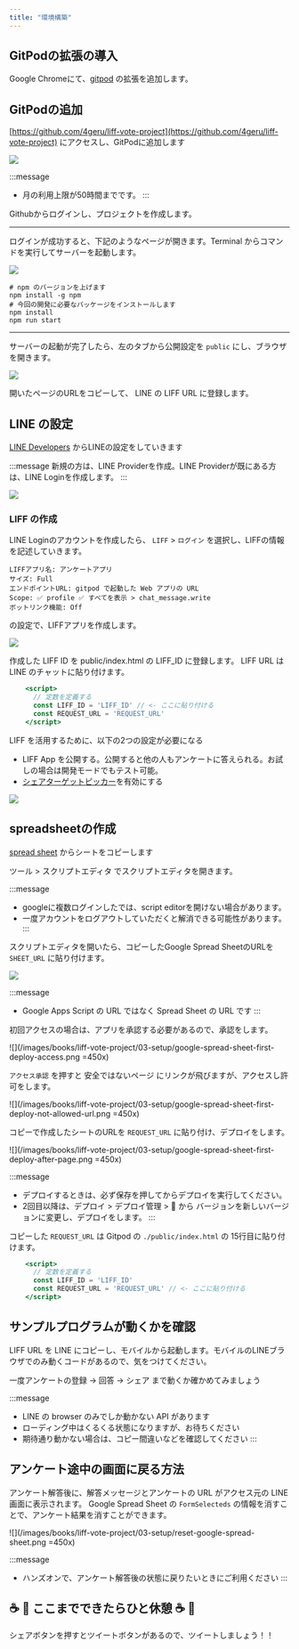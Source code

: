 ```yaml
---
title: "環境構築"
---
```


## GitPodの拡張の導入

Google Chromeにて、[gitpod]([https://chrome.google.com/webstore/detail/gitpod-always-ready-to-co/dodmmooeoklaejobgleioelladacbeki](https://chrome.google.com/webstore/detail/gitpod-always-ready-to-co/dodmmooeoklaejobgleioelladacbeki)) の拡張を追加します。

## GitPodの追加

[https://github.com/4geru/liff-vote-project](https://github.com/4geru/liff-vote-project) にアクセスし、GitPodに追加します

![](/images/books/liff-vote-project/03-setup/github-liff-vote-project.png)

:::message
- 月の利用上限が50時間までです。
:::

Githubからログインし、プロジェクトを作成します。

---

ログインが成功すると、下記のようなページが開きます。Terminal からコマンドを実行してサーバーを起動します。

![](/images/books/liff-vote-project/03-setup/gitpod-open.png)

```shell
# npm のバージョンを上げます
npm install -g npm
# 今回の開発に必要なパッケージをインストールします
npm install
npm run start
```

---

サーバーの起動が完了したら、左のタブから公開設定を `public` にし、ブラウザを開きます。

![](/images/books/liff-vote-project/03-setup/gitpod-open-window.png)

開いたページのURLをコピーして、 LINE の LIFF URL に登録します。

## LINE の設定

[LINE Developers](https://developers.line.biz/console/) からLINEの設定をしていきます

:::message
新規の方は、LINE Providerを作成。LINE Providerが既にある方は、LINE Loginを作成します。
:::

![](/images/books/liff-vote-project/03-setup/create-liff-project.png)


### LIFF の作成
LINE Loginのアカウントを作成したら、 `LIFF` > `ログイン` を選択し、LIFFの情報を記述していきます。

```text
LIFFアプリ名: アンケートアプリ
サイズ: Full
エンドポイントURL: gitpod で起動した Web アプリの URL
Scope: ✅ profile ✅ すべてを表示 > chat_message.write
ボットリンク機能: Off
```

の設定で、LIFFアプリを作成します。

![](/images/books/liff-vote-project/03-setup/check-liff-app.png)

作成した LIFF ID を public/index.html の LIFF_ID に登録します。
LIFF URL は LINE のチャットに貼り付けます。

```html:public/index.html
    <script>
      // 定数を定義する
      const LIFF_ID = 'LIFF_ID' // <- ここに貼り付ける
      const REQUEST_URL = 'REQUEST_URL'
    </script>
```

LIFF を活用するために、以下の2つの設定が必要になる
- LIFF App を公開する。公開すると他の人もアンケートに答えられる。お試しの場合は開発モードでもテスト可能。
- [シェアターゲットピッカー](https://developers.line.biz/ja/reference/liff/#share-target-picker)を有効にする

![](/images/books/liff-vote-project/03-setup/other-liff-settings.png)

## spreadsheetの作成

[spread sheet](https://docs.google.com/spreadsheets/u/1/d/1gkb9pAB6qb9KdwxelH0kMtZev1XwDJa9qQtav50FUXE/copy) からシートをコピーします

ツール > スクリプトエディタ でスクリプトエディタを開きます。

:::message
- googleに複数ログインしたでは、script editorを開けない場合があります。
- 一度アカウントをログアウトしていただくと解消できる可能性があります。
:::

スクリプトエディタを開いたら、コピーしたGoogle Spread SheetのURLを `SHEET_URL` に貼り付けます。

![](/images/books/liff-vote-project/03-setup/spread-sheet-setup.png)

:::message
- Google Apps Script の URL ではなく Spread Sheet の URL です
:::

初回アクセスの場合は、アプリを承認する必要があるので、承認をします。

![](/images/books/liff-vote-project/03-setup/google-spread-sheet-first-deploy-access.png =450x)

`アクセス承認` を押すと 安全ではないページ にリンクが飛びますが、アクセスし許可をします。

![](/images/books/liff-vote-project/03-setup/google-spread-sheet-first-deploy-not-allowed-url.png =450x)

コピーで作成したシートのURLを `REQUEST_URL` に貼り付け、デプロイをします。

![](/images/books/liff-vote-project/03-setup/google-spread-sheet-first-deploy-after-page.png =450x)

:::message
- デプロイするときは、必ず保存を押してからデプロイを実行してください。
- 2回目以降は、デプロイ > デプロイ管理 > 📝 から バージョンを新しいバージョンに変更し、デプロイをします。
:::

コピーした `REQUEST_URL` は Gitpod の `./public/index.html` の 15行目に貼り付けます。

```html:public/index.html
    <script>
      // 定数を定義する
      const LIFF_ID = 'LIFF_ID'
      const REQUEST_URL = 'REQUEST_URL' // <- ここに貼り付ける
    </script>
```

## サンプルプログラムが動くかを確認

LIFF URL を LINE にコピーし、モバイルから起動します。モバイルのLINEブラウザでのみ動くコードがあるので、気をつけてください。

一度アンケートの登録 → 回答 → シェア まで動くか確かめてみましょう

:::message
- LINE の browser のみでしか動かない API があります
- ローディング中はくるくる状態になりますが、お待ちください
- 期待通り動かない場合は、コピー間違いなどを確認してください
:::


## アンケート途中の画面に戻る方法
アンケート解答後に、解答メッセージとアンケートの URL がアクセス元の LINE 画面に表示されます。
Google Spread Sheet の `FormSelecteds` の情報を消すことで、アンケート結果を消すことができます。

![](/images/books/liff-vote-project/03-setup/reset-google-spread-sheet.png =450x)

:::message
- ハンズオンで、アンケート解答後の状態に戻りたいときにご利用ください
:::

## ☕️ 🍰 ここまでできたらひと休憩 ☕️ 🍰
シェアボタンを押すとツイートボタンがあるので、ツイートしましょう！！
